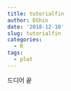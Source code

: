 ```yaml
---
title: tutorialfin
author: DShin
date: '2018-12-10'
slug: tutorialfin
categories:
  - R
tags:
  - plot
---
```

드디어 끝
